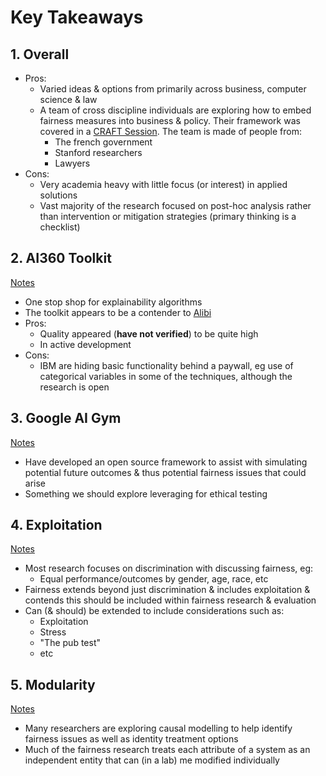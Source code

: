 # Key Takeaways

## 1. Overall

- Pros:
    - Varied ideas & options from primarily across business, computer science & law
    - A team of cross discipline individuals are exploring how to embed fairness measures into business & policy. Their framework was covered in a [CRAFT Session](./notes/crafts/from_theory_to_practise.md). The team is made of people from:
        - The french government
        - Stanford researchers
        - Lawyers
- Cons:
    - Very academia heavy with little focus (or interest) in applied solutions
    - Vast majority of the research focused on post-hoc analysis rather than intervention or mitigation strategies (primary thinking is a checklist)


## 2. AI360 Toolkit

[Notes](./notes/tutorials/ai_explainability_360.md)

- One stop shop for explainability algorithms
- The toolkit appears to be a contender to [Alibi](https://github.com/SeldonIO/alibi)
- Pros:
    - Quality appeared (**have not verified**) to be quite high
    - In active development
- Cons:
    - IBM are hiding basic functionality behind a paywall, eg use of categorical variables in some of the techniques, although the research is open


## 3. Google AI Gym

[Notes](./notes/talks/fairness_3_fairness_is_not_static.md)

- Have developed an open source framework to assist with simulating potential future outcomes & thus potential fairness issues that could arise
- Something we should explore leveraging for ethical testing



## 4. Exploitation

[Notes](./notes/talks/keynote_1_hacking_human_bias.md)

- Most research focuses on discrimination with discussing fairness, eg:
    - Equal performance/outcomes by gender, age, race, etc
- Fairness extends beyond just discrimination & includes exploitation & contends this should be included within fairness research & evaluation
- Can (& should) be extended to include considerations such as:
    - Exploitation
    - Stress
    - "The pub test"
    - etc



## 5. Modularity

[Notes](./notes/talks/sensitive_whats_sex_got_to_do.md)

- Many researchers are exploring causal modelling to help identify fairness issues as well as identity treatment options
- Much of the fairness research treats each attribute of a system as an independent entity that can (in a lab) me modified individually
